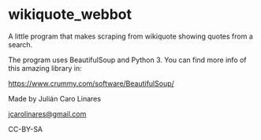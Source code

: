 # wikiquote_webbot
A little program that makes scraping from wikiquote showing quotes from a search.

The program uses BeautifulSoup and Python 3. You can find more info of this amazing library in:

https://www.crummy.com/software/BeautifulSoup/

Made by Julián Caro Linares

jcarolinares@gmail.com

CC-BY-SA
